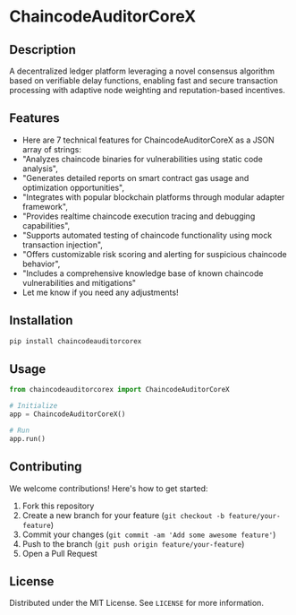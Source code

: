 # ChaincodeAuditorCoreX

## Description

A decentralized ledger platform leveraging a novel consensus algorithm based on verifiable delay functions, enabling fast and secure transaction processing with adaptive node weighting and reputation-based incentives.

## Features

- Here are 7 technical features for ChaincodeAuditorCoreX as a JSON array of strings:
- "Analyzes chaincode binaries for vulnerabilities using static code analysis",
- "Generates detailed reports on smart contract gas usage and optimization opportunities",
- "Integrates with popular blockchain platforms through modular adapter framework",
- "Provides realtime chaincode execution tracing and debugging capabilities",
- "Supports automated testing of chaincode functionality using mock transaction injection",
- "Offers customizable risk scoring and alerting for suspicious chaincode behavior",
- "Includes a comprehensive knowledge base of known chaincode vulnerabilities and mitigations"
- Let me know if you need any adjustments!
## Installation

```bash
pip install chaincodeauditorcorex
```

## Usage

```python
from chaincodeauditorcorex import ChaincodeAuditorCoreX

# Initialize
app = ChaincodeAuditorCoreX()

# Run
app.run()
```

## Contributing

We welcome contributions! Here's how to get started:

1. Fork this repository
2. Create a new branch for your feature (`git checkout -b feature/your-feature`)
3. Commit your changes (`git commit -am 'Add some awesome feature'`)
4. Push to the branch (`git push origin feature/your-feature`)
5. Open a Pull Request

## License

Distributed under the MIT License. See `LICENSE` for more information.
